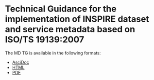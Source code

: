 # Technical Guidance for the implementation of INSPIRE dataset and service metadata based on ISO/TS 19139:2007

The MD TG is available in the following formats:
* [AsciDoc](metadata-iso19139/metadata-iso19139.adoc)
* [HTML](metadata-iso19139/metadata-iso19139.html)
* [PDF](metadata-iso19139/metadata-iso19139.pdf)
